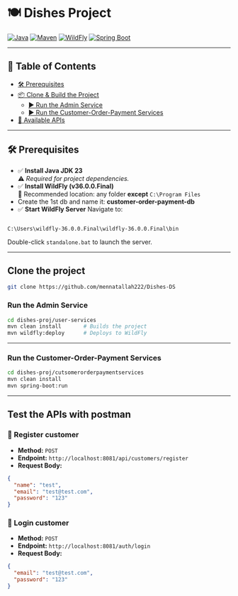 # 🍽️ Dishes Project

[![Java](https://img.shields.io/badge/Java-23-blue.svg)](https://www.oracle.com/java/)
[![Maven](https://img.shields.io/badge/Maven-Build-success-brightgreen)](https://maven.apache.org/)
[![WildFly](https://img.shields.io/badge/WildFly-36.0.0.Final-blue)](https://www.wildfly.org/)
[![Spring Boot](https://img.shields.io/badge/Spring%20Boot-Running-brightgreen)](https://spring.io/projects/spring-boot)

---

## 📑 Table of Contents

- [🛠️ Prerequisites](#️-prerequisites)
- [📦 Clone & Build the Project](#-clone--build-the-project)
  - [▶️ Run the Admin Service](#️-run-the-admin-service)
  - [▶️ Run the Customer-Order-Payment Services](#️-run-the-customer-order-payment-services)
- [📡 Available APIs](#-available-apis)

---

## 🛠️ Prerequisites

- ✅ **Install Java JDK 23**  
  ⚠️ *Required for project dependencies.*
- ✅ **Install WildFly (v36.0.0.Final)**  
  📁 Recommended location: any folder **except** `C:\Program Files`
- Create the 1st db and name it: **customer-order-payment-db**
- ✅ **Start WildFly Server**
  Navigate to:
```

C:\Users\wildfly-36.0.0.Final\wildfly-36.0.0.Final\bin

````
Double-click `standalone.bat` to launch the server.

---

## Clone the project

```bash
git clone https://github.com/mennatallah222/Dishes-DS
````

### Run the Admin Service

```bash
cd dishes-proj/user-services
mvn clean install       # Builds the project
mvn wildfly:deploy      # Deploys to WildFly
```

---

### Run the Customer-Order-Payment Services

```bash
cd dishes-proj/cutsomerorderpaymentservices
mvn clean install
mvn spring-boot:run
```

---

## Test the APIs with postman

### 🔹 Register customer

* **Method:** `POST`
* **Endpoint:** `http://localhost:8081/api/customers/register`
* **Request Body:**

```json
{
  "name": "test",
  "email": "test@test.com",
  "password": "123"
}
```
### 🔹 Login customer
* **Method:** `POST`
* **Endpoint:** `http://localhost:8081/auth/login`
* **Request Body:**

```json
{
  "email": "test@test.com",
  "password": "123"
}
```
